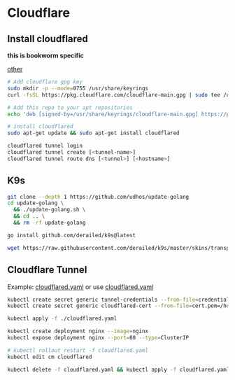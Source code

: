 # Cloudflare

## Install cloudflared

**this is bookworm specific**

[other](https://developers.cloudflare.com/cloudflare-one/connections/connect-networks/downloads/)

```bash
# Add cloudflare gpg key
sudo mkdir -p --mode=0755 /usr/share/keyrings
curl -fsSL https://pkg.cloudflare.com/cloudflare-main.gpg | sudo tee /usr/share/keyrings/cloudflare-main.gpg >/dev/null

# Add this repo to your apt repositories
echo 'deb [signed-by=/usr/share/keyrings/cloudflare-main.gpg] https://pkg.cloudflare.com/cloudflared bookworm main' | sudo tee /etc/apt/sources.list.d/cloudflared.list

# install cloudflared
sudo apt-get update && sudo apt-get install cloudflared

cloudflared tunnel login
cloudflared tunnel create [<tunnel-name>]
cloudflared tunnel route dns [<tunnel>] [<hostname>]
```

## K9s

```bash
git clone --depth 1 https://github.com/udhos/update-golang
cd update-golang \
  && ./update-golang.sh \
  && cd .. \
  && rm -rf update-golang

go install github.com/derailed/k9s@latest

wget https://raw.githubusercontent.com/derailed/k9s/master/skins/transparent.yml -O ~/.k9s/skin.yml
```

## Cloudflare Tunnel

Example: [cloudflared.yaml](https://github.com/cloudflare/argo-tunnel-examples/blob/master/named-tunnel-k8s/cloudflared.yaml) or use [cloudflared.yaml](./cloudflared.yaml)

```bash
kubectl create secret generic tunnel-credentials --from-file=credentials.json=/home/le/.cloudflared/<YOUR_TUNNEL_ID>.json
kubectl create secret generic cloudflared-cert --from-file=cert.pem=/home/le/.cloudflared/cert.pem

kubectl apply -f ./cloudflared.yaml

kubectl create deployment nginx --image=nginx
kubectl expose deployment nginx --port=80 --type=ClusterIP

# kubectl rollout restart -f cloudflared.yaml
kubectl edit cm cloudflared

kubectl delete -f cloudflared.yaml && kubectl apply -f cloudflared.yaml

```

